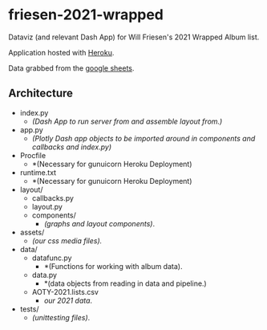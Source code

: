 # friesen-2021-wrapped
Dataviz (and relevant Dash App) for Will Friesen's 2021 Wrapped Album list.

Application hosted with [Heroku](https://our-favourite-albums-2021.herokuapp.com).

Data grabbed from the [google sheets](https://docs.google.com/spreadsheets/d/1E6YwZ5SdZPHBeOZQTKj22AWFnbCqjbhlv9Tplt73RQk/edit?fbclid=IwAR0lxp9NPKsdTe2mpNoLWL7eB7rmdtvafhdMIxx4He24wEobpU52PS_3kAM#gid=0).


## Architecture

* index.py
    * *(Dash App to run server from and assemble layout from.)*
* app.py
    * *(Plotly Dash app objects to be imported around in components and callbacks and index.py)*
* Procfile
    * *(Necessary for gunuicorn Heroku Deployment)
* runtime.txt
    * *(Necessary for gunuicorn Heroku Deployment)
* layout/
    * callbacks.py
    * layout.py
    * components/
        * *(graphs and layout components)*.
* assets/
    * *(our css media files).*
* data/
    * datafunc.py
        * *(Functions for working with album data).
    * data.py
        * *(data objects from reading in data and pipeline.)
    * AOTY-2021.lists.csv
        * *our 2021 data*.
* tests/
    * *(unittesting files)*.
